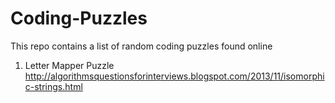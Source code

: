 Coding-Puzzles
==============

This repo contains a list of random coding puzzles found online

1. Letter Mapper Puzzle 
http://algorithmsquestionsforinterviews.blogspot.com/2013/11/isomorphic-strings.html
